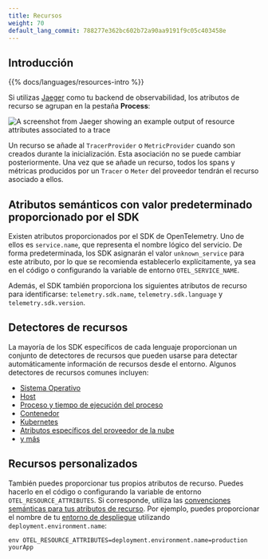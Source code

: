 ```yaml
---
title: Recursos
weight: 70
default_lang_commit: 788277e362bc602b72a90aa9191f9c05c403458e
---
```


## Introducción

{{% docs/languages/resources-intro %}}

Si utilizas [Jaeger](https://www.jaegertracing.io/) como tu backend de
observabilidad, los atributos de recurso se agrupan en la pestaña **Process**:

![A screenshot from Jaeger showing an example output of resource attributes associated to a trace](screenshot-jaeger-resources.png)

Un recurso se añade al `TracerProvider` o `MetricProvider` cuando son creados
durante la inicialización. Esta asociación no se puede cambiar posteriormente.
Una vez que se añade un recurso, todos los spans y métricas producidos por un
`Tracer` o `Meter` del proveedor tendrán el recurso asociado a ellos.

## Atributos semánticos con valor predeterminado proporcionado por el SDK

Existen atributos proporcionados por el SDK de OpenTelemetry. Uno de ellos es
`service.name`, que representa el nombre lógico del servicio. De forma
predeterminada, los SDK asignarán el valor `unknown_service` para este atributo,
por lo que se recomienda establecerlo explícitamente, ya sea en el código o
configurando la variable de entorno `OTEL_SERVICE_NAME`.

Además, el SDK también proporciona los siguientes atributos de recurso para
identificarse: `telemetry.sdk.name`, `telemetry.sdk.language` y
`telemetry.sdk.version`.

## Detectores de recursos

La mayoría de los SDK específicos de cada lenguaje proporcionan un conjunto de
detectores de recursos que pueden usarse para detectar automáticamente
información de recursos desde el entorno. Algunos detectores de recursos comunes
incluyen:

- [Sistema Operativo](/docs/specs/semconv/resource/os/)
- [Host](/docs/specs/semconv/resource/host/)
- [Proceso y tiempo de ejecución del proceso](/docs/specs/semconv/resource/process/)
- [Contenedor](/docs/specs/semconv/resource/container/)
- [Kubernetes](/docs/specs/semconv/resource/k8s/)
- [Atributos específicos del proveedor de la nube](/docs/specs/semconv/resource/#cloud-provider-specific-attributes)
- [y más](/docs/specs/semconv/resource/)

## Recursos personalizados

También puedes proporcionar tus propios atributos de recurso. Puedes hacerlo en
el código o configurando la variable de entorno `OTEL_RESOURCE_ATTRIBUTES`. Si
corresponde, utiliza las
[convenciones semánticas para tus atributos de recurso](/docs/specs/semconv/resource).
Por ejemplo, puedes proporcionar el nombre de tu
[entorno de despliegue](/docs/specs/semconv/resource/deployment-environment/)
utilizando `deployment.environment.name`:

```shell
env OTEL_RESOURCE_ATTRIBUTES=deployment.environment.name=production yourApp
```
